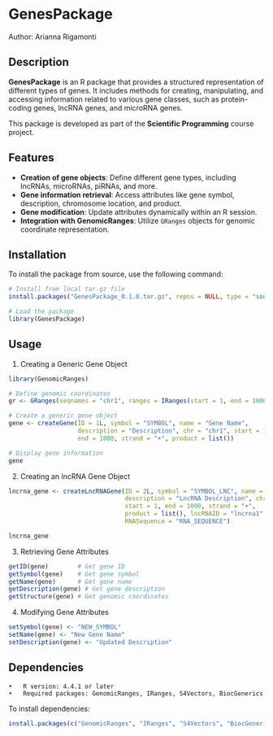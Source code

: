 # GenesPackage

Author: Arianna Rigamonti

## Description
**GenesPackage** is an R package that provides a structured representation of different types of genes. It includes methods for creating, manipulating, and accessing information related to various gene classes, such as protein-coding genes, lncRNA genes, and microRNA genes.

This package is developed as part of the **Scientific Programming** course project.

## Features
- **Creation of gene objects**: Define different gene types, including lncRNAs, microRNAs, piRNAs, and more.
- **Gene information retrieval**: Access attributes like gene symbol, description, chromosome location, and product.
- **Gene modification**: Update attributes dynamically within an R session.
- **Integration with GenomicRanges**: Utilize `GRanges` objects for genomic coordinate representation.

## Installation
To install the package from source, use the following command:

```r
# Install from local tar.gz file
install.packages("GenesPackage_0.1.0.tar.gz", repos = NULL, type = "source")

# Load the package
library(GenesPackage)
```

## Usage

1. Creating a Generic Gene Object

```r
library(GenomicRanges)

# Define genomic coordinates
gr <- GRanges(seqnames = "chr1", ranges = IRanges(start = 1, end = 1000))

# Create a generic gene object
gene <- createGene(ID = 1L, symbol = "SYMBOL", name = "Gene Name",
                   description = "Description", chr = "chr1", start = 1, 
                   end = 1000, strand = "+", product = list())

# Display gene information
gene
```
2. Creating an lncRNA Gene Object

```r
lncrna_gene <- createLncRNAGene(ID = 2L, symbol = "SYMBOL_LNC", name = "LncRNA Name",
                                description = "LncRNA Description", chr = "chr1", 
                                start = 1, end = 1000, strand = "+", 
                                product = list(), lncRNAID = "lncrna1", 
                                RNASequence = "RNA_SEQUENCE")

lncrna_gene
```

3. Retrieving Gene Attributes
   
```r
getID(gene)        # Get gene ID
getSymbol(gene)    # Get gene symbol
getName(gene)      # Get gene name
getDescription(gene) # Get gene description
getStructure(gene) # Get genomic coordinates
```

4. Modifying Gene Attributes
   
```r  
setSymbol(gene) <- "NEW_SYMBOL"
setName(gene) <- "New Gene Name"
setDescription(gene) <- "Updated Description"
```

## Dependencies
	•	R version: 4.4.1 or later
	•	Required packages: GenomicRanges, IRanges, S4Vectors, BiocGenerics

To install dependencies:

```r
install.packages(c("GenomicRanges", "IRanges", "S4Vectors", "BiocGenerics"), dependencies = TRUE)
```
